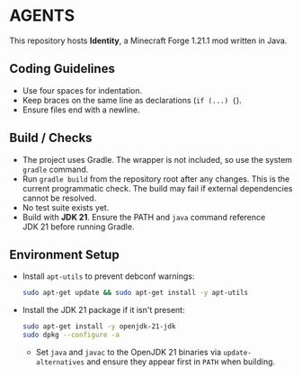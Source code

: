 # AGENTS

This repository hosts **Identity**, a Minecraft Forge 1.21.1 mod written in Java.

## Coding Guidelines
- Use four spaces for indentation.
- Keep braces on the same line as declarations (`if (...) {`).
- Ensure files end with a newline.

## Build / Checks
- The project uses Gradle. The wrapper is not included, so use the system `gradle` command.
- Run `gradle build` from the repository root after any changes. This is the current programmatic check. The build may fail if external dependencies cannot be resolved.
- No test suite exists yet.
- Build with **JDK 21**. Ensure the PATH and `java` command reference JDK 21 before running Gradle.

## Environment Setup
- Install `apt-utils` to prevent debconf warnings:
  ```bash
  sudo apt-get update && sudo apt-get install -y apt-utils
  ```
- Install the JDK 21 package if it isn't present:
  ```bash
  sudo apt-get install -y openjdk-21-jdk
  sudo dpkg --configure -a
  ```
  - Set `java` and `javac` to the OpenJDK 21 binaries via `update-alternatives` and ensure they appear first in `PATH` when building.

